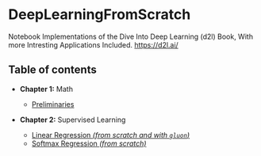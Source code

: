 # DeepLearningFromScratch

Notebook Implementations of the Dive Into Deep Learning (d2l) Book, With more Intresting Applications Included.
https://d2l.ai/


## Table of contents


* **Chapter 1:** Math
    * [Preliminaries](https://github.com/KiLJ4EdeN/Mxnet_AddOns/blob/master/Preliminaries/preliminarities.ipynb)
    

* **Chapter 2:** Supervised Learning
    * [Linear Regression *(from scratch and with ``gluon``)*](https://github.com/KiLJ4EdeN/Mxnet_AddOns/blob/master/LinearNeuralNetworks/LinearRegressionFromScratchGluon.ipynb)
    * [Softmax Regression *(from scratch)*](https://github.com/KiLJ4EdeN/Mxnet_AddOns/blob/master/LinearNeuralNetworks/SoftmaxRegressionFromScratch.ipynb)

